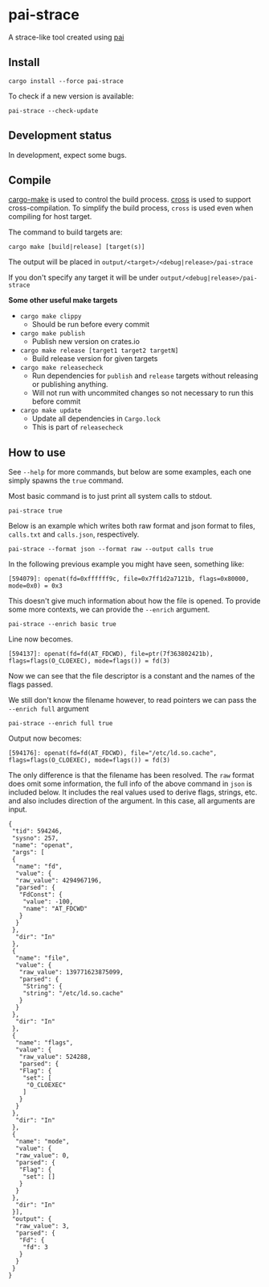 # pai-strace

A strace-like tool created using [pai](https://github.com/rstenvi/pai)

## Install

~~~
cargo install --force pai-strace
~~~

To check if a new version is available:
~~~
pai-strace --check-update
~~~

## Development status

In development, expect some bugs.

## Compile

[cargo-make](https://github.com/sagiegurari/cargo-make) is used to control the
build process. [cross](https://github.com/cross-rs/cross) is used to support
cross-compilation. To simplify the build process, `cross` is used even when
compiling for host target.

The command to build targets are:

~~~
cargo make [build|release] [target(s)]
~~~

The output will be placed in `output/<target>/<debug|release>/pai-strace`

If you don't specify any target it will be under `output/<debug|release>/pai-strace`

**Some other useful make targets**

- `cargo make clippy`
  -  Should be run before every commit
- `cargo make publish`
  - Publish new version on crates.io
- `cargo make release [target1 target2 targetN]`
  - Build release version for given targets
- `cargo make releasecheck`
  - Run dependencies for `publish` and `release` targets without releasing or
    publishing anything.
  - Will not run with uncommited changes so not necessary to run this before
    commit
- `cargo make update`
  - Update all dependencies in `Cargo.lock`
  - This is part of `releasecheck`

## How to use

See `--help` for more commands, but below are some examples, each one simply
spawns the `true` command.

Most basic command is to just print all system calls to stdout.

~~~{.bash}
pai-strace true
~~~

Below is an example which writes both raw format and json format to files,
`calls.txt` and `calls.json`, respectively.

~~~
pai-strace --format json --format raw --output calls true
~~~

In the following previous example you might have seen, something like:

~~~
[594079]: openat(fd=0xffffff9c, file=0x7ff1d2a7121b, flags=0x80000, mode=0x0) = 0x3
~~~

This doesn't give much information about how the file is opened. To provide some more contexts, we can provide the `--enrich` argument.

~~~
pai-strace --enrich basic true
~~~

Line now becomes.

~~~
[594137]: openat(fd=fd(AT_FDCWD), file=ptr(7f363802421b), flags=flags(O_CLOEXEC), mode=flags()) = fd(3)
~~~

Now we can see that the file descriptor is a constant and the names of the flags passed.

We still don't know the filename however, to read pointers we can pass the `--enrich full` argument

~~~
pai-strace --enrich full true
~~~

Output now becomes:

~~~
[594176]: openat(fd=fd(AT_FDCWD), file="/etc/ld.so.cache", flags=flags(O_CLOEXEC), mode=flags()) = fd(3)
~~~

The only difference is that the filename has been resolved. The `raw` format does omit some information, the full info of the above command in `json` is included below. It includes the real values used to derive flags, strings, etc. and also includes direction of the argument. In this case, all arguments are input.

~~~{.json}
{
 "tid": 594246,
 "sysno": 257,
 "name": "openat",
 "args": [
 {
  "name": "fd",
  "value": {
  "raw_value": 4294967196,
  "parsed": {
   "FdConst": {
    "value": -100,
    "name": "AT_FDCWD"
   }
  }
 },
  "dir": "In"
 },
 {
  "name": "file",
  "value": {
   "raw_value": 139771623875099,
   "parsed": {
    "String": {
    "string": "/etc/ld.so.cache"
   }
  }
 },
  "dir": "In"
 },
 {
  "name": "flags",
  "value": {
   "raw_value": 524288,
   "parsed": {
   "Flag": {
    "set": [
     "O_CLOEXEC"
    ]
   }
  }
 },
  "dir": "In"
 },
 {
  "name": "mode",
  "value": {
  "raw_value": 0,
  "parsed": {
   "Flag": {
    "set": []
   }
  }
 },
  "dir": "In"
 }],
 "output": {
  "raw_value": 3,
  "parsed": {
   "Fd": {
    "fd": 3
   }
  }
 }
}
~~~